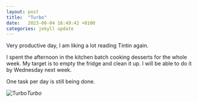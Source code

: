 ```yaml
---
layout: post
title:  "Turbo"
date:   2023-08-04 16:49:42 +0100
categories: jekyll update
---
```


Very productive day, I am liking a lot reading Tintin again. 

I spent the afternoon in the kitchen batch cooking desserts for the whole week. My target is to empty the fridge and clean it up. I will be able to do it by Wednesday next week.  

One task per day is still being done.


![Turbo](https://lh3.googleusercontent.com/pw/AIL4fc9ym6-87gXHQn2iRZB8VNdEESZREap9FuunxmbXV_gBKwDvHTY4FE4hmSViuvSPwuGwbgRCiPpvM1lft5jzcZemqLiBFSbFNAipwC6i3-E_jFtXqHk=w2400)*Turbo*&nbsp;



[jekyll-docs]: https://jekyllrb.com/docs/home
[jekyll-gh]:   https://github.com/jekyll/jekyll
[jekyll-talk]: https://talk.jekyllrb.com/



